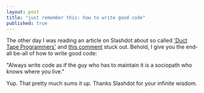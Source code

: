 ```yaml
---
layout: post
title: "just remember this: how to write good code"
published: true
---
```


The other day I was reading an article on Slashdot about so called ['Duct Tape Programmers'](http://developers.slashdot.org/story/09/09/25/1257226/The-Duct-Tape-Programmer) and [this comment](http://developers.slashdot.org/comments.pl?sid=1382191&cid=29540129) stuck out. Behold, I give you the end-all be-all of how to write good code:

<p class="quote">
"Always write code as if the guy who has to maintain it is a sociopath who knows where you live."
</p>

Yup. That pretty much sums it up. Thanks Slashdot for your infinite wisdom.
